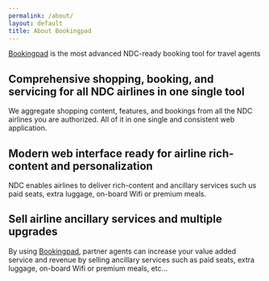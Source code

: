 ```yaml
---
permalink: /about/
layout: default
title: About Bookingpad
---
```


[Bookingpad](https://bookingpad.net/) is the most advanced NDC-ready booking tool for travel agents

## Comprehensive shopping, booking, and servicing for all NDC airlines in one single tool

We aggregate shopping content, features, and bookings from all the NDC airlines you are authorized. All of it in one single and consistent web application.

## Modern web interface ready for airline rich-content and personalization

NDC enables airlines to deliver rich-content and ancillary services such us paid seats, extra luggage, on-board Wifi or premium meals.

## Sell airline ancillary services and multiple upgrades

By using [Bookingpad](https://bookingpad.net/), partner agents can increase your value added service and revenue by selling ancillary services such as paid seats, extra luggage, on-board Wifi or premium meals, etc...
